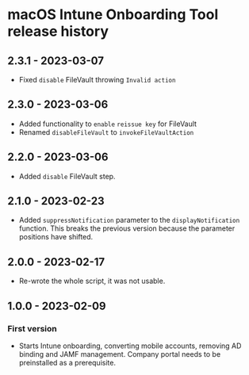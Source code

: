 # macOS Intune Onboarding Tool release history

## 2.3.1 - 2023-03-07

* Fixed `disable` FileVault throwing `Invalid action`

## 2.3.0 - 2023-03-06

* Added functionality to `enable` `reissue key` for FileVault
* Renamed `disableFileVault` to `invokeFileVaultAction`

## 2.2.0 - 2023-03-06

* Added `disable` FileVault step.

## 2.1.0 - 2023-02-23

* Added `suppressNotification` parameter to the `displayNotification` function. This breaks the previous version because the parameter positions have shifted.

## 2.0.0 - 2023-02-17

* Re-wrote the whole script, it was not usable.

## 1.0.0 - 2023-02-09

### First version

* Starts Intune onboarding, converting mobile accounts, removing AD binding and JAMF management. Company portal needs to be preinstalled as a prerequisite.

